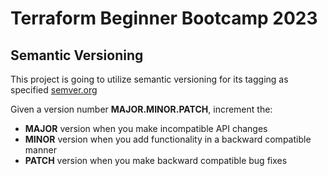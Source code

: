 # Terraform Beginner Bootcamp 2023

## Semantic Versioning
This project is going to utilize semantic versioning for its tagging as specified [semver.org](https://semver.org/)


Given a version number **MAJOR.MINOR.PATCH**, increment the:

- **MAJOR** version when you make incompatible API changes
- **MINOR** version when you add functionality in a backward compatible manner
- **PATCH** version when you make backward compatible bug fixes


